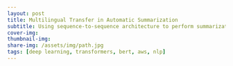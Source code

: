 ```yaml
---
layout: post
title: Multilingual Transfer in Automatic Summarization
subtitle: Using sequence-to-sequence architecture to perform summarization across multiple languages 
cover-img: 
thumbnail-img: 
share-img: /assets/img/path.jpg
tags: [deep learning, transformers, bert, aws, nlp]
---
```


